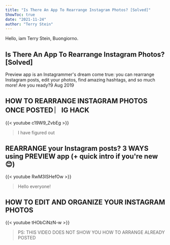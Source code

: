 ```yaml
---
title: "Is There An App To Rearrange Instagram Photos? [Solved]"
ShowToc: true 
date: "2021-11-24"
author: "Terry Stein" 
---
```


Hello, iam Terry Stein, Buongiorno.
## Is There An App To Rearrange Instagram Photos? [Solved]
 Preview app is an Instagrammer's dream come true: you can rearrange Instagram posts, edit your photos, find amazing hashtags, and so much more! Are you ready?9 Aug 2019

## HOW TO REARRANGE INSTAGRAM PHOTOS ONCE POSTED  ︳IG HACK
{{< youtube c19W9_ZvbEg >}}
>I have figured out 

## REARRANGE your Instagram posts? 3 WAYS using PREVIEW app (+ quick intro if you're new 😊)
{{< youtube RwM3lSHefOw >}}
>Hello everyone! 

## HOW TO EDIT AND ORGANIZE YOUR INSTAGRAM PHOTOS
{{< youtube tHObCiNzN-w >}}
>PS: THIS VIDEO DOES NOT SHOW YOU HOW TO ARRANGE ALREADY POSTED 

